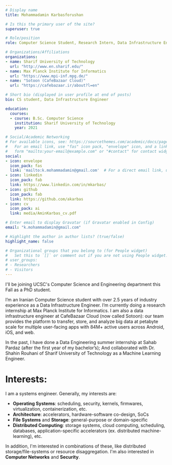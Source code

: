 ```yaml
---
# Display name
title: Mohammadamin Karbasforushan

# Is this the primary user of the site?
superuser: true

# Role/position
role: Computer Science Student, Research Intern, Data Infrastructure Engineer

# Organizations/Affiliations
organizations:
- name: Sharif University of Technology
  url: "http://www.en.sharif.edu/"
- name: Max Planck Institute for Informatics
  url: "https://www.mpi-inf.mpg.de/"
- name: "Sotoon (CafeBazaar Cloud)"
  url: "https://cafebazaar.ir/about?l=en"

# Short bio (displayed in user profile at end of posts)
bio: CS student, Data Infrastructure Engineer

education:
  courses:
  - course: B.Sc. Computer Science
    institution: Sharif University of Technology
    year: 2021

# Social/Academic Networking
# For available icons, see: https://sourcethemes.com/academic/docs/page-builder/#icons
#   For an email link, use "fas" icon pack, "envelope" icon, and a link in the
#   form "mailto:your-email@example.com" or "#contact" for contact widget.
social:
- icon: envelope
  icon_pack: fas
  link: 'mailto:k.mohammadamin@gmail.com'  # For a direct email link, use "mailto:test@example.org".
- icon: linkedin
  icon_pack: fab
  link: https://www.linkedin.com/in/mkarbas/
- icon: github
  icon_pack: fab
  link: https://github.com/akarbas
- icon: cv
  icon_pack: ai
  link: media/AminKarbas_cv.pdf

# Enter email to display Gravatar (if Gravatar enabled in Config)
email: "k.mohammadamin@gmail.com"

# Highlight the author in author lists? (true/false)
highlight_name: false

# Organizational groups that you belong to (for People widget)
#   Set this to `[]` or comment out if you are not using People widget.
# user_groups:
# - Researchers
# - Visitors
---
```


I'll be joining UCSC's Computer Science and Engineering department this Fall as a PhD student.

I’m an Iranian Computer Science student with over 2.5 years of industry experience as a Data Infrastructure Engineer. I’m currently doing a research internship at Max Planck Institute for Informatics. I am also a data infrastructure engineer at CafeBazaar Cloud (now called Sotoon): our team provides the platform to transfer, store, and analyze big data at petabyte scale for multiple user-facing apps with 84M+ active users across Android, iOS, and web.

In the past, I have done a Data Engineering summer internship at Sahab Pardaz (after the first year of my bachelor’s); And collaborated with Dr. Shahin Rouhani of Sharif University of Technology as a Machine Learning Engineer.

# Interests:

I am a systems engineer. Generally, my interests are:

* **Operating Systems**: scheduling, security, kernels, firmwares, virtualization, containerization, etc.
* **Architecture**: accelerators, hardware-software co-design, SoCs
* **File Systems** and **Storage**: general-purpose or domain-specific
* **Distributed Computing**: storage systems, cloud computing, scheduling, databases, application-specific accelerators (ex. distributed machine-learning), etc.

In addition, I'm interested in combinations of these, like distributed storage/file-systems or resource disaggregation.
I'm also interested in **Computer Networks** and **Security**.
